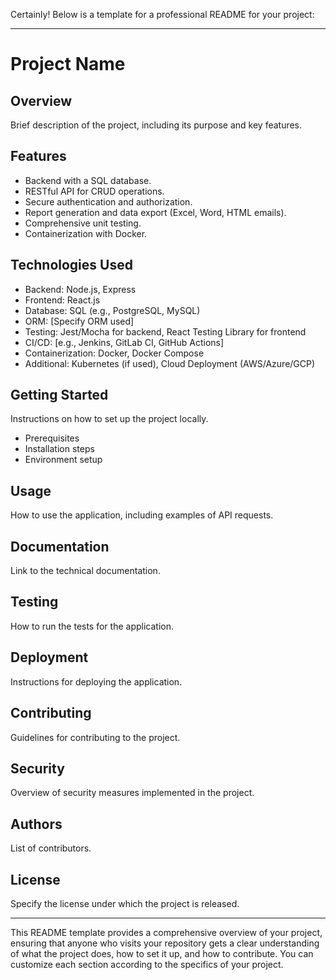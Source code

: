 Certainly! Below is a template for a professional README for your project:

---

# Project Name

## Overview
Brief description of the project, including its purpose and key features.

## Features
- Backend with a SQL database.
- RESTful API for CRUD operations.
- Secure authentication and authorization.
- Report generation and data export (Excel, Word, HTML emails).
- Comprehensive unit testing.
- Containerization with Docker.

## Technologies Used
- Backend: Node.js, Express
- Frontend: React.js
- Database: SQL (e.g., PostgreSQL, MySQL)
- ORM: [Specify ORM used]
- Testing: Jest/Mocha for backend, React Testing Library for frontend
- CI/CD: [e.g., Jenkins, GitLab CI, GitHub Actions]
- Containerization: Docker, Docker Compose
- Additional: Kubernetes (if used), Cloud Deployment (AWS/Azure/GCP)

## Getting Started
Instructions on how to set up the project locally.
- Prerequisites
- Installation steps
- Environment setup

## Usage
How to use the application, including examples of API requests.

## Documentation
Link to the technical documentation.

## Testing
How to run the tests for the application.

## Deployment
Instructions for deploying the application.

## Contributing
Guidelines for contributing to the project.

## Security
Overview of security measures implemented in the project.

## Authors
List of contributors.

## License
Specify the license under which the project is released.


---

This README template provides a comprehensive overview of your project, ensuring that anyone who visits your repository gets a clear understanding of what the project does, how to set it up, and how to contribute. You can customize each section according to the specifics of your project.